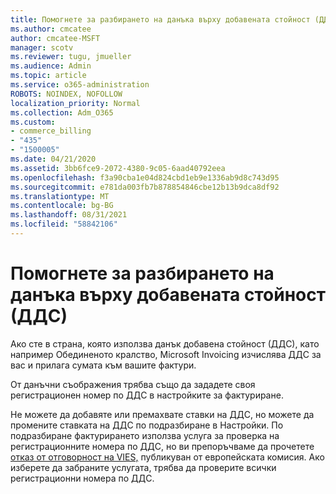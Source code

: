 ```yaml
---
title: Помогнете за разбирането на данъка върху добавената стойност (ДДС)
ms.author: cmcatee
author: cmcatee-MSFT
manager: scotv
ms.reviewer: tugu, jmueller
ms.audience: Admin
ms.topic: article
ms.service: o365-administration
ROBOTS: NOINDEX, NOFOLLOW
localization_priority: Normal
ms.collection: Adm_O365
ms.custom:
- commerce_billing
- "435"
- "1500005"
ms.date: 04/21/2020
ms.assetid: 3bb6fce9-2072-4380-9c05-6aad40792eea
ms.openlocfilehash: f3a90cba1e04d824cbd1eb9e1336ab9d8c743d95
ms.sourcegitcommit: e781da003fb7b878854846cbe12b13b9dca8df92
ms.translationtype: MT
ms.contentlocale: bg-BG
ms.lasthandoff: 08/31/2021
ms.locfileid: "58842106"
---
```

# <a name="help-understanding-value-added-tax-vat"></a>Помогнете за разбирането на данъка върху добавената стойност (ДДС)

Ако сте в страна, която използва данък добавена стойност (ДДС), като например Обединеното кралство, Microsoft Invoicing изчислява ДДС за вас и прилага сумата към вашите фактури.
  
От данъчни съображения трябва също да зададете своя регистрационен номер по ДДС в настройките за фактуриране.
  
Не можете да добавяте или премахвате ставки на ДДС, но можете да промените ставката на ДДС по подразбиране в Настройки. По подразбиране фактурирането използва услуга за проверка на регистрационните номера по ДДС, но ви препоръчваме да прочетете [отказ от отговорност на VIES,](https://go.microsoft.com/fwlink/?LinkID=841741) публикуван от европейската комисия. Ако изберете да забраните услугата, трябва да проверите всички регистрационни номера по ДДС.